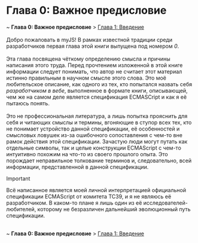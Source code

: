 # Глава 0: Важное предисловие

\~ **Глава 0: Важное предисловие** > [Глава 1: Введение](/Introduction.md) <br><br> Добро пожаловать
в myJS! В рамках известной традиции среди разработчиков первая глава этой книги выпущена под номером
_0_. <br><br> Эта глава посвящена чёткому определению смысла и причины написания этого труда. Перед
прочтением изложенной в этой книге информации следует понимать, что автор не считает этот материал
истинно правильным в научном смысле этого слова. Это моё любительское описание, как одного из тех,
кто попытался назвать себя _разработчиком в вебе_, выполненное в формате книги, описывающей, чем же
на самом деле является спецификация ECMASCript и как я её пытаюсь понять. <br><br> Это не
профессиональная литература, а лишь попытка прояснить для себя и читающих смыслы и термины,
вгоняющие в ступор всех тех, кто не понимает устройство данной спецификации, её особенностей и
смысловых ловушек из-за ошибочного сопоставления с чем-то вне рамок действия этой спецификации.
Зачастую люди могут путать как отдельные символы, так и целые конструкции ECMAScript с чем-то
интуитивно похожим на что-то из своего прошлого опыта. Это порождает неправильное толкование
терминов и, следовательно, всей информации, представленной в данной спецификации.

> [!IMPORTANT]  
> Всё написанное является моей личной интерпретацией официальной спецификации ECMAScript от комитета
> TC39, и я не являюсь её разработчиком. В каком-то плане я лишь один из её
> исследователей-любителей, которому не безразличен дальнейший эволюционный путь спецификации.

<br> ~ **Глава 0: Важное предисловие** > [Глава 1: Введение](/Introduction.md)
